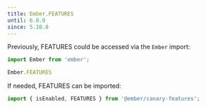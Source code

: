 ```yaml
---
title: Ember.FEATURES
until: 6.0.0
since: 5.10.0
---
```



Previously, FEATURES could be accessed via the `Ember` import:
```js
import Ember from 'ember';

Ember.FEATURES
```

If needed, FEATURES can be imported:
```js
import { isEnabled, FEATURES } from '@ember/canary-features';
```
